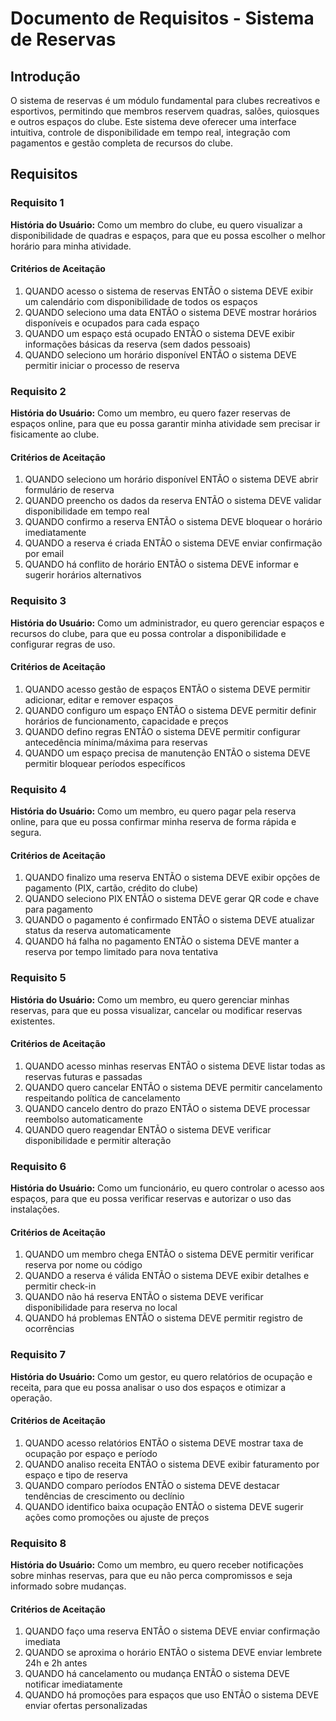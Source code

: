 # Documento de Requisitos - Sistema de Reservas

## Introdução

O sistema de reservas é um módulo fundamental para clubes recreativos e esportivos, permitindo que membros reservem quadras, salões, quiosques e outros espaços do clube. Este sistema deve oferecer uma interface intuitiva, controle de disponibilidade em tempo real, integração com pagamentos e gestão completa de recursos do clube.

## Requisitos

### Requisito 1

**História do Usuário:** Como um membro do clube, eu quero visualizar a disponibilidade de quadras e espaços, para que eu possa escolher o melhor horário para minha atividade.

#### Critérios de Aceitação

1. QUANDO acesso o sistema de reservas ENTÃO o sistema DEVE exibir um calendário com disponibilidade de todos os espaços
2. QUANDO seleciono uma data ENTÃO o sistema DEVE mostrar horários disponíveis e ocupados para cada espaço
3. QUANDO um espaço está ocupado ENTÃO o sistema DEVE exibir informações básicas da reserva (sem dados pessoais)
4. QUANDO seleciono um horário disponível ENTÃO o sistema DEVE permitir iniciar o processo de reserva

### Requisito 2

**História do Usuário:** Como um membro, eu quero fazer reservas de espaços online, para que eu possa garantir minha atividade sem precisar ir fisicamente ao clube.

#### Critérios de Aceitação

1. QUANDO seleciono um horário disponível ENTÃO o sistema DEVE abrir formulário de reserva
2. QUANDO preencho os dados da reserva ENTÃO o sistema DEVE validar disponibilidade em tempo real
3. QUANDO confirmo a reserva ENTÃO o sistema DEVE bloquear o horário imediatamente
4. QUANDO a reserva é criada ENTÃO o sistema DEVE enviar confirmação por email
5. QUANDO há conflito de horário ENTÃO o sistema DEVE informar e sugerir horários alternativos

### Requisito 3

**História do Usuário:** Como um administrador, eu quero gerenciar espaços e recursos do clube, para que eu possa controlar a disponibilidade e configurar regras de uso.

#### Critérios de Aceitação

1. QUANDO acesso gestão de espaços ENTÃO o sistema DEVE permitir adicionar, editar e remover espaços
2. QUANDO configuro um espaço ENTÃO o sistema DEVE permitir definir horários de funcionamento, capacidade e preços
3. QUANDO defino regras ENTÃO o sistema DEVE permitir configurar antecedência mínima/máxima para reservas
4. QUANDO um espaço precisa de manutenção ENTÃO o sistema DEVE permitir bloquear períodos específicos

### Requisito 4

**História do Usuário:** Como um membro, eu quero pagar pela reserva online, para que eu possa confirmar minha reserva de forma rápida e segura.

#### Critérios de Aceitação

1. QUANDO finalizo uma reserva ENTÃO o sistema DEVE exibir opções de pagamento (PIX, cartão, crédito do clube)
2. QUANDO seleciono PIX ENTÃO o sistema DEVE gerar QR code e chave para pagamento
3. QUANDO o pagamento é confirmado ENTÃO o sistema DEVE atualizar status da reserva automaticamente
4. QUANDO há falha no pagamento ENTÃO o sistema DEVE manter a reserva por tempo limitado para nova tentativa

### Requisito 5

**História do Usuário:** Como um membro, eu quero gerenciar minhas reservas, para que eu possa visualizar, cancelar ou modificar reservas existentes.

#### Critérios de Aceitação

1. QUANDO acesso minhas reservas ENTÃO o sistema DEVE listar todas as reservas futuras e passadas
2. QUANDO quero cancelar ENTÃO o sistema DEVE permitir cancelamento respeitando política de cancelamento
3. QUANDO cancelo dentro do prazo ENTÃO o sistema DEVE processar reembolso automaticamente
4. QUANDO quero reagendar ENTÃO o sistema DEVE verificar disponibilidade e permitir alteração

### Requisito 6

**História do Usuário:** Como um funcionário, eu quero controlar o acesso aos espaços, para que eu possa verificar reservas e autorizar o uso das instalações.

#### Critérios de Aceitação

1. QUANDO um membro chega ENTÃO o sistema DEVE permitir verificar reserva por nome ou código
2. QUANDO a reserva é válida ENTÃO o sistema DEVE exibir detalhes e permitir check-in
3. QUANDO não há reserva ENTÃO o sistema DEVE verificar disponibilidade para reserva no local
4. QUANDO há problemas ENTÃO o sistema DEVE permitir registro de ocorrências

### Requisito 7

**História do Usuário:** Como um gestor, eu quero relatórios de ocupação e receita, para que eu possa analisar o uso dos espaços e otimizar a operação.

#### Critérios de Aceitação

1. QUANDO acesso relatórios ENTÃO o sistema DEVE mostrar taxa de ocupação por espaço e período
2. QUANDO analiso receita ENTÃO o sistema DEVE exibir faturamento por espaço e tipo de reserva
3. QUANDO comparo períodos ENTÃO o sistema DEVE destacar tendências de crescimento ou declínio
4. QUANDO identifico baixa ocupação ENTÃO o sistema DEVE sugerir ações como promoções ou ajuste de preços

### Requisito 8

**História do Usuário:** Como um membro, eu quero receber notificações sobre minhas reservas, para que eu não perca compromissos e seja informado sobre mudanças.

#### Critérios de Aceitação

1. QUANDO faço uma reserva ENTÃO o sistema DEVE enviar confirmação imediata
2. QUANDO se aproxima o horário ENTÃO o sistema DEVE enviar lembrete 24h e 2h antes
3. QUANDO há cancelamento ou mudança ENTÃO o sistema DEVE notificar imediatamente
4. QUANDO há promoções para espaços que uso ENTÃO o sistema DEVE enviar ofertas personalizadas